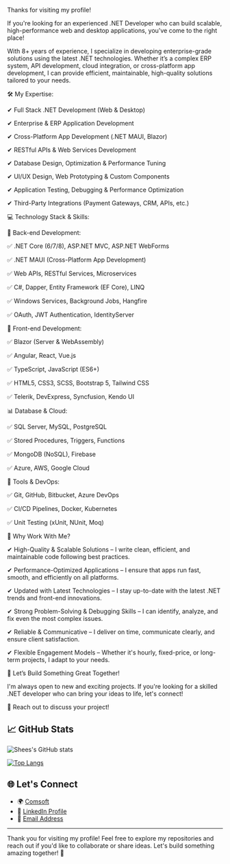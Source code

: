 Thanks for visiting my profile!

If you're looking for an experienced .NET Developer who can build scalable, high-performance web and desktop applications, you've come to the right place!

With 8+ years of experience, I specialize in developing enterprise-grade solutions using the latest .NET technologies. Whether it’s a complex ERP system, API development, cloud integration, or cross-platform app development, I can provide efficient, maintainable, high-quality solutions tailored to your needs.

🛠 My Expertise:

✔ Full Stack .NET Development (Web & Desktop)

✔ Enterprise & ERP Application Development

✔ Cross-Platform App Development (.NET MAUI, Blazor)

✔ RESTful APIs & Web Services Development

✔ Database Design, Optimization & Performance Tuning

✔ UI/UX Design, Web Prototyping & Custom Components

✔ Application Testing, Debugging & Performance Optimization

✔ Third-Party Integrations (Payment Gateways, CRM, APIs, etc.)

💻 Technology Stack & Skills:

🔹 Back-end Development:

✅ .NET Core (6/7/8), ASP.NET MVC, ASP.NET WebForms

✅ .NET MAUI (Cross-Platform App Development)

✅ Web APIs, RESTful Services, Microservices

✅ C#, Dapper, Entity Framework (EF Core), LINQ

✅ Windows Services, Background Jobs, Hangfire

✅ OAuth, JWT Authentication, IdentityServer

🎨 Front-end Development:

✅ Blazor (Server & WebAssembly)

✅ Angular, React, Vue.js

✅ TypeScript, JavaScript (ES6+)

✅ HTML5, CSS3, SCSS, Bootstrap 5, Tailwind CSS

✅ Telerik, DevExpress, Syncfusion, Kendo UI

📊 Database & Cloud:

✅ SQL Server, MySQL, PostgreSQL

✅ Stored Procedures, Triggers, Functions

✅ MongoDB (NoSQL), Firebase

✅ Azure, AWS, Google Cloud

📡 Tools & DevOps:

✅ Git, GitHub, Bitbucket, Azure DevOps

✅ CI/CD Pipelines, Docker, Kubernetes

✅ Unit Testing (xUnit, NUnit, Moq)

🚀 Why Work With Me?

✔ High-Quality & Scalable Solutions – I write clean, efficient, and maintainable code following best practices.

✔ Performance-Optimized Applications – I ensure that apps run fast, smooth, and efficiently on all platforms.

✔ Updated with Latest Technologies – I stay up-to-date with the latest .NET trends and front-end innovations.

✔ Strong Problem-Solving & Debugging Skills – I can identify, analyze, and fix even the most complex issues.

✔ Reliable & Communicative – I deliver on time, communicate clearly, and ensure client satisfaction.

✔ Flexible Engagement Models – Whether it's hourly, fixed-price, or long-term projects, I adapt to your needs.

💬 Let’s Build Something Great Together!

I'm always open to new and exciting projects. If you're looking for a skilled .NET developer who can bring your ideas to life, let's connect!

📩 Reach out to discuss your project!


## 📈 GitHub Stats

![Shees's GitHub stats](https://github-readme-stats.vercel.app/api?username=sheesaslam2001&show_icons=true&theme=radical)

[![Top Langs](https://github-readme-stats.vercel.app/api/top-langs/?username=sheesaslam2001&layout=compact&theme=radical)](https://github.com/anuraghazra/github-readme-stats)

## 🌐 Let's Connect

- 🌍 [Comsoft](https://comsoft.pk)
- 💼 [LinkedIn Profile](https://www.linkedin.com/in/sheesaslam)
- 📧 [Email Address](sheesaslam2001@gmail.com)

---

Thank you for visiting my profile! Feel free to explore my repositories and reach out if you'd like to collaborate or share ideas. Let's build something amazing together! 🚀
